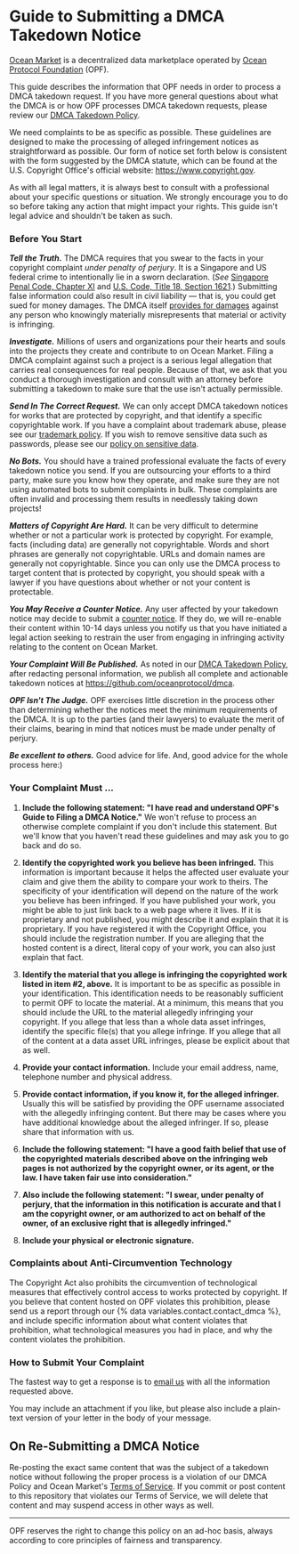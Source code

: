 # Guide to Submitting a DMCA Takedown Notice

[Ocean Market](https://market.oceanprotocol.com) is a decentralized data marketplace operated by [Ocean Protocol Foundation](https://www.oceanprotocol.com) (OPF).

This guide describes the information that OPF needs in order to process a DMCA takedown request. If you have more general questions about what the DMCA is or how OPF processes DMCA takedown requests, please review our [DMCA Takedown Policy](dmca-takedown-policy.md).

We need complaints to be as specific as possible. These guidelines are designed to make the processing of alleged infringement notices as straightforward as possible. Our form of notice set forth below is consistent with the form suggested by the DMCA statute, which can be found at the U.S. Copyright Office's official website: <https://www.copyright.gov>.

As with all legal matters, it is always best to consult with a professional about your specific questions or situation. We strongly encourage you to do so before taking any action that might impact your rights. This guide isn't legal advice and shouldn't be taken as such.

### Before You Start

***Tell the Truth.*** The DMCA requires that you swear to the facts in your copyright complaint *under penalty of perjury*. It is a Singapore and US federal crime to intentionally lie in a sworn declaration. (*See* [Singapore Penal Code, Chapter XI](https://sso.agc.gov.sg/Act/PC1871?ProvIds=P4XI_191-) and [U.S. Code, Title 18, Section 1621](https://www.gpo.gov/fdsys/pkg/USCODE-2011-title18/html/USCODE-2011-title18-partI-chap79-sec1621.htm).) Submitting false information could also result in civil liability — that is, you could get sued for money damages. The DMCA itself [provides for damages](https://en.wikipedia.org/wiki/Online_Copyright_Infringement_Liability_Limitation_Act#%C2%A7_512(f)_Misrepresentations) against any person who knowingly materially misrepresents that material or activity is infringing.

***Investigate.*** Millions of users and organizations pour their hearts and souls into the projects they create and contribute to on Ocean Market. Filing a DMCA complaint against such a project is a serious legal allegation that carries real consequences for real people. Because of that, we ask that you conduct a thorough investigation and consult with an attorney before submitting a takedown to make sure that the use isn't actually permissible.

***Send In The Correct Request.*** We can only accept DMCA takedown notices for works that are protected by copyright, and that identify a specific copyrightable work. If you have a complaint about trademark abuse, please see our [trademark policy](ocean-market-trademark-policy.md). If you wish to remove sensitive data such as passwords, please see our [policy on sensitive data](github-sensitive-data-removal-policy.md). 

***No Bots.*** You should have a trained professional evaluate the facts of every takedown notice you send. If you are outsourcing your efforts to a third party, make sure you know how they operate, and make sure they are not using automated bots to submit complaints in bulk. These complaints are often invalid and processing them results in needlessly taking down projects!

***Matters of Copyright Are Hard.*** It can be very difficult to determine whether or not a particular work is protected by copyright. For example, facts (including data) are generally not copyrightable. Words and short phrases are generally not copyrightable. URLs and domain names are generally not copyrightable. Since you can only use the DMCA process to target content that is protected by copyright, you should speak with a lawyer if you have questions about whether or not your content is protectable.

***You May Receive a Counter Notice.*** Any user affected by your takedown notice may decide to submit a [counter notice](guide-to-submitting-a-dmca-counter-notice.md). If they do, we will re-enable their content within 10-14 days unless you notify us that you have initiated a legal action seeking to restrain the user from engaging in infringing activity relating to the content on Ocean Market.

***Your Complaint Will Be Published.*** As noted in our [DMCA Takedown Policy](dmca-takedown-policy.md), after redacting personal information, we publish all complete and actionable takedown notices at <https://github.com/oceanprotocol/dmca>.

***OPF Isn't The Judge.***
OPF exercises little discretion in the process other than determining whether the notices meet the minimum requirements of the DMCA. It is up to the parties (and their lawyers) to evaluate the merit of their claims, bearing in mind that notices must be made under penalty of perjury.

***Be excellent to others.*** Good advice for life. And, good advice for the whole process here:)

### Your Complaint Must ...

1. **Include the following statement: "I have read and understand OPF's Guide to Filing a DMCA Notice."** We won't refuse to process an otherwise complete complaint if you don't include this statement. But we'll know that you haven't read these guidelines and may ask you to go back and do so.

2. **Identify the copyrighted work you believe has been infringed.** This information is important because it helps the affected user evaluate your claim and give them the ability to compare your work to theirs. The specificity of your identification will depend on the nature of the work you believe has been infringed. If you have published your work, you might be able to just link back to a web page where it lives. If it is proprietary and not published, you might describe it and explain that it is proprietary. If you have registered it with the Copyright Office, you should include the registration number. If you are alleging that the hosted content is a direct, literal copy of your work, you can also just explain that fact.

3. **Identify the material that you allege is infringing the copyrighted work listed in item #2, above.** It is important to be as specific as possible in your identification. This identification needs to be reasonably sufficient to permit OPF to locate the material. At a minimum, this means that you should include the URL to the material allegedly infringing your copyright. If you allege that less than a whole data asset infringes, identify the specific file(s) that you allege infringe. If you allege that all of the content at a data asset URL infringes, please be explicit about that as well.

4. **Provide your contact information.** Include your email address, name, telephone number and physical address.

5. **Provide contact information, if you know it, for the alleged infringer.** Usually this will be satisfied by providing the OPF username associated with the allegedly infringing content. But there may be cases where you have additional knowledge about the alleged infringer. If so, please share that information with us.

6. **Include the following statement: "I have a good faith belief that use of the copyrighted materials described above on the infringing web pages is not authorized by the copyright owner, or its agent, or the law. I have taken fair use into consideration."**

7. **Also include the following statement: "I swear, under penalty of perjury, that the information in this notification is accurate and that I am the copyright owner, or am authorized to act on behalf of the owner, of an exclusive right that is allegedly infringed."**

8. **Include your physical or electronic signature.**

### Complaints about Anti-Circumvention Technology

The Copyright Act also prohibits the circumvention of technological measures that effectively control access to works protected by copyright. If you believe that content hosted on OPF violates this prohibition, please send us a report through our {% data variables.contact.contact_dmca %}, and include specific information about what content violates that prohibition, what technological measures you had in place, and why the content violates the prohibition.

### How to Submit Your Complaint

The fastest way to get a response is to [email us](mailto:dmca@oceanprotocol.com) with all the information requested above.

You may include an attachment if you like, but please also include a plain-text version of your letter in the body of your message.

## On Re-Submitting a DMCA Notice

Re-posting the exact same content that was the subject of a takedown notice without following the proper process is a violation of our DMCA Policy and Ocean Market's [Terms of Service](https://github.com/oceanprotocol/market/blob/main/content/pages/terms.md). If you commit or post content to this repository that violates our Terms of Service, we will delete that content and may suspend access in other ways as well.

----

OPF reserves the right to change this policy on an ad-hoc basis, always according to core principles of fairness and transparency.
